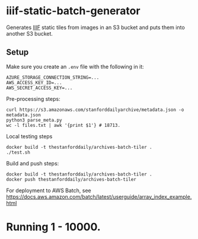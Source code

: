 # iiif-static-batch-generator
Generates [IIIF](https://iiif.io/) static tiles from images in an S3 bucket and puts them into another S3 bucket.

## Setup
Make sure you create an `.env` file with the following in it:
```
AZURE_STORAGE_CONNECTION_STRING=...
AWS_ACCESS_KEY_ID=...
AWS_SECRET_ACCESS_KEY=...
```

Pre-processing steps:
```
curl https://s3.amazonaws.com/stanforddailyarchive/metadata.json -o metadata.json
python3 parse_meta.py
wc -l files.txt | awk '{print $1'} # 18713.
```

Local testing steps
```
docker build -t thestanforddaily/archives-batch-tiler .
./test.sh
```

Build and push steps:
```
docker build -t thestanforddaily/archives-batch-tiler .
docker push thestanforddaily/archives-batch-tiler
```

For deployment to AWS Batch, see https://docs.aws.amazon.com/batch/latest/userguide/array_index_example.html

# Running 1 - 10000.
